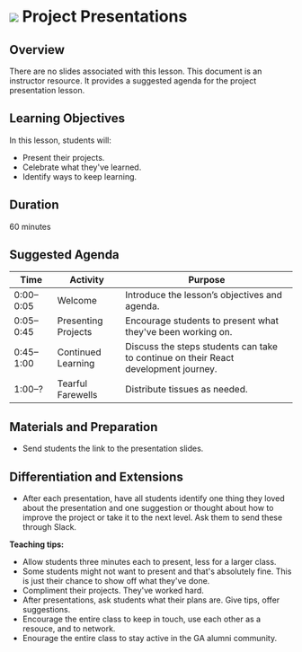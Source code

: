 # ![](https://ga-dash.s3.amazonaws.com/production/assets/logo-9f88ae6c9c3871690e33280fcf557f33.png) Project Presentations

## Overview
There are no slides associated with this lesson. This document is an instructor resource. It provides a suggested agenda for the project presentation lesson.

## Learning Objectives
In this lesson, students will:
- Present their projects.
- Celebrate what they've learned.
- Identify ways to keep learning.

## Duration
60 minutes


## Suggested Agenda
<!--- Provide a breakdown of what will happen in this lesson. --->

| Time | Activity | Purpose |
| --- | --- | --- |
| 0:00–0:05 | Welcome | Introduce the lesson’s objectives and agenda. |
| 0:05–0:45 | Presenting Projects | Encourage students to present what they've been working on. |
| 0:45–1:00 | Continued Learning  | Discuss the steps students can take to continue on their React development journey. |
| 1:00–? | Tearful Farewells | Distribute tissues as needed.|



## Materials and Preparation
- Send students the link to the presentation slides.

## Differentiation and Extensions
- After each presentation, have all students identify one thing they loved about the presentation and one suggestion or thought about how to improve the project or take it to the next level. Ask them to send these through Slack.


**Teaching tips:**
- Allow students three minutes each to present, less for a larger class.
- Some students might not want to present and that's absolutely fine. This is just their chance to show off what they've done.
- Compliment their projects. They've worked hard.
- After presentations, ask students what their plans are. Give tips, offer suggestions.
- Encourage the entire class to keep in touch, use each other as a resouce, and to network.
- Enourage the entire class to stay active in the GA alumni community.



